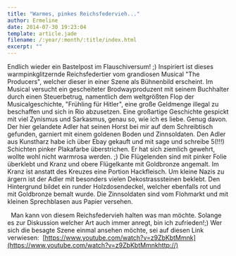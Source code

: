 ```yaml
---
title: "Warmes, pinkes Reichsfedervieh..."
author: Ermeline
date: 2014-07-30 19:23:04
template: article.jade
filename: /:year/:month/:title/index.html
excerpt: ""
---
```


Endlich wieder ein Bastelpost im Flauschiversum! ;) Inspiriert ist
dieses warmpinkglitzernde Reichsfedertier vom grandiosen Musical "The
Producers", welcher dieser in einer Szene als Bühnenbild erscheint. Im
Musical versucht ein gescheiteter Brodwayproduzent mit seinem Buchhalter
durch einen Steuerbetrug, namentlich dem weltgrößten Flop der
Musicalgeschichte, "Frühling für Hitler", eine große Geldmenge illegal
zu beschaffen und sich in Rio abzusetzen. Eine großartige Geschichte
gespickt mit viel Zynismus und Sarkasmus, genau so, wie ich es liebe.
Genug davon. Der hier gelandete Adler hat seinen Horst bei mir auf dem
Schreibtisch gefunden, garniert mit einem goldenen Boden und
Zinnsoldaten. Den Adler aus Kunstharz habe ich über Ebay gekauft und mit
sage und schreibe 5(!!!) Schichten pinker Plakafarbe überstrichen. Er
hat sich ziemlich gewehrt, wollte wohl nicht warmrosa werden. ;) Die
Flügelenden sind mit pinker Folie überklebt und Kranz und obere
Flügelkante mit Goldbronze angemalt. Im Kranz ist anstatt des Kreuzes
eine Portion Hackfleisch. Um kleine Nazis zu ärgern ist der Adler mit
besonders vielen Dekostrasssteinen beklebt. Den Hintergrund bildet ein
runder Holzdosendeckel, welcher ebenfalls rot und mit Goldbronze bemalt
wurde. Die Zinnsoldaten sind vom Flohmarkt und mit kleinen Sprechblasen
aus Papier versehen.


  Man kann von diesem Reichsfedervieh halten was man möchte. Solange es
zur Diskussion welcher Art auch immer anregt, bin ich zufrieden!;) Wer
sich die besagte Szene einmal ansehen möchte, sei auf diesen Link
verwiesen: 
[https://www.youtube.com/watch?v=z9ZbKbtMmnk](https://www.youtube.com/watch?v=z9ZbKbtMmnkhttp://)
   

